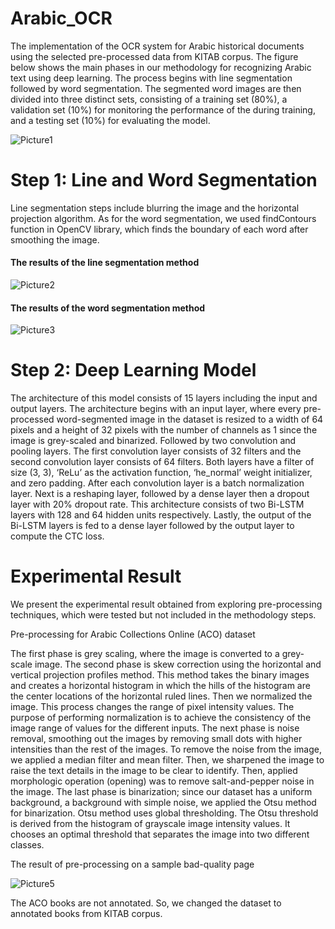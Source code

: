 # Arabic_OCR

The implementation of the OCR system for Arabic historical documents using the selected pre-processed data from KITAB corpus. The figure below shows the main phases in our methodology for recognizing Arabic text using deep learning. The process begins with line segmentation followed by word segmentation. The segmented word images are then divided into three distinct sets, consisting of a training set (80%), a validation set (10%) for monitoring the performance of the during training, and a testing set (10%) for evaluating the model.

![Picture1](https://user-images.githubusercontent.com/109873009/224418772-44c9e35a-00b4-42a7-ab71-39e914f5b2e4.jpg)



# Step 1: Line and Word Segmentation

Line segmentation steps include blurring the image and the horizontal projection algorithm. As for the word segmentation, we used findContours function in OpenCV library, which finds the boundary of each word after smoothing the image.

#### The results of the line segmentation method

![Picture2](https://user-images.githubusercontent.com/109873009/224419888-7a89779f-9915-4c41-acee-159523304435.jpg)

#### The results of the word segmentation method

![Picture3](https://user-images.githubusercontent.com/109873009/224420040-a886ee12-6d7c-48e8-9315-d8028ed48cb3.jpg)


# Step 2: Deep Learning Model

The architecture of this model consists of 15 layers including the input and output layers. The architecture begins with an input layer, where every pre-processed word-segmented image in the dataset is resized to a width of 64 pixels and a height of 32 pixels with the number of channels as 1 since the image is grey-scaled and binarized. Followed by two convolution and pooling layers. The first convolution layer consists of 32 filters and the second convolution layer consists of 64 filters. Both layers have a filter of size (3, 3), ‘ReLu’ as the activation function, ‘he_normal’ weight initializer, and zero padding. After each convolution layer is a batch normalization layer. Next is a reshaping layer, followed by a dense layer then a dropout layer with 20% dropout rate. This architecture consists of two Bi-LSTM layers with 128 and 64 hidden units respectively. Lastly, the output of the Bi-LSTM layers is fed to a dense layer followed by the output layer to compute the CTC loss.

# Experimental Result

We present the experimental result obtained from exploring pre-processing techniques, which were tested but not included in the methodology steps.

Pre-processing for Arabic Collections Online (ACO) dataset

The first phase is grey scaling, where the image is converted to a grey-scale image. The second phase is skew correction using the horizontal and vertical projection profiles method. This method takes the binary images and creates a horizontal histogram in which the hills of the histogram are the center locations of the horizontal ruled lines. Then we normalized the image. This process changes the range of pixel intensity values. The purpose of performing normalization is to achieve the consistency of the image range of values for the different inputs. The next phase is noise removal, smoothing out the images by removing small dots with higher intensities than the rest of the images. To remove the noise from the image, we applied a median filter and mean filter. Then, we sharpened the image to raise the text details in the image to be clear to identify. Then, applied morphologic operation (opening) was to remove salt-and-pepper noise in the image. The last phase is binarization; since our dataset has a uniform background, a background with simple noise, we applied the Otsu method for binarization. Otsu method uses global thresholding. The Otsu threshold is derived from the histogram of grayscale image intensity values. It chooses an optimal threshold that separates the image into two different classes.

The result of pre-processing on a sample bad-quality page

![Picture5](https://user-images.githubusercontent.com/109873009/224421297-eecf520e-a55b-41a4-b34b-3414bb6b9e5d.png)


The ACO books are not annotated. So, we changed the dataset to annotated books from KITAB corpus.

